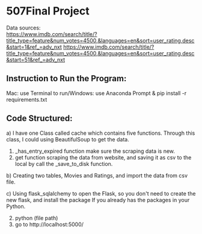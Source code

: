 # 507Final Project
Data sources: </br>
https://www.imdb.com/search/title/?title_type=feature&num_votes=4500,&languages=en&sort=user_rating,desc&start=1&ref_=adv_nxt
https://www.imdb.com/search/title/?title_type=feature&num_votes=4500,&languages=en&sort=user_rating,desc&start=51&ref_=adv_nxt

## Instruction to Run the Program:
Mac: use Terminal to run/Windows: use Anaconda Prompt & pip install -r requirements.txt


## Code Structured:
a) I have one Class called cache which contains five functions. Through this class, I could using BeautifulSoup to get the data.
  1) _has_entry_expired function make sure the scraping data is new. 
  2) get function scraping the data from website, and saving it as csv to the local by call the _save_to_disk function.

b) Creating two tables, Movies and Ratings, and import the data from csv file.

c) Using flask_sqlalchemy to open the Flask, so you don't need to create the new flask, and install the package If you already has the packages in your Python.


2. python (file path)
3. go to http://localhost:5000/
